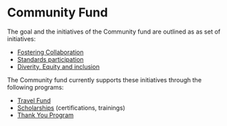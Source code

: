 # Community Fund

The goal and the initiatives of the Community fund are outlined as as set of
initiatives:
  - [Fostering Collaboration](./initiatives/fostering-collaboration.md)
  - [Standards participation](./initiatives/standards-particpation.md)
  - [Diverity, Equity and inclusion](./initiatives/diversity-equity-inclusion.md)

The Community fund currently supports these initiatives through the following programs:
  - [Travel Fund](./programs/travel-fund.md)
  - [Scholarships](./programs/scholarships.md) (certifications, trainings)
  - [Thank You Program](programs/thank-you.md)
